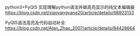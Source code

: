 python3+PyQt5 实现理解python语法并做高亮显示的纯文本编辑器
https://blog.csdn.net/xiaoyangyang20/article/details/68923133


PyQt5语法高亮及代码自动补全
https://blog.csdn.net/Alan_Zhao_2007/article/details/84428664


